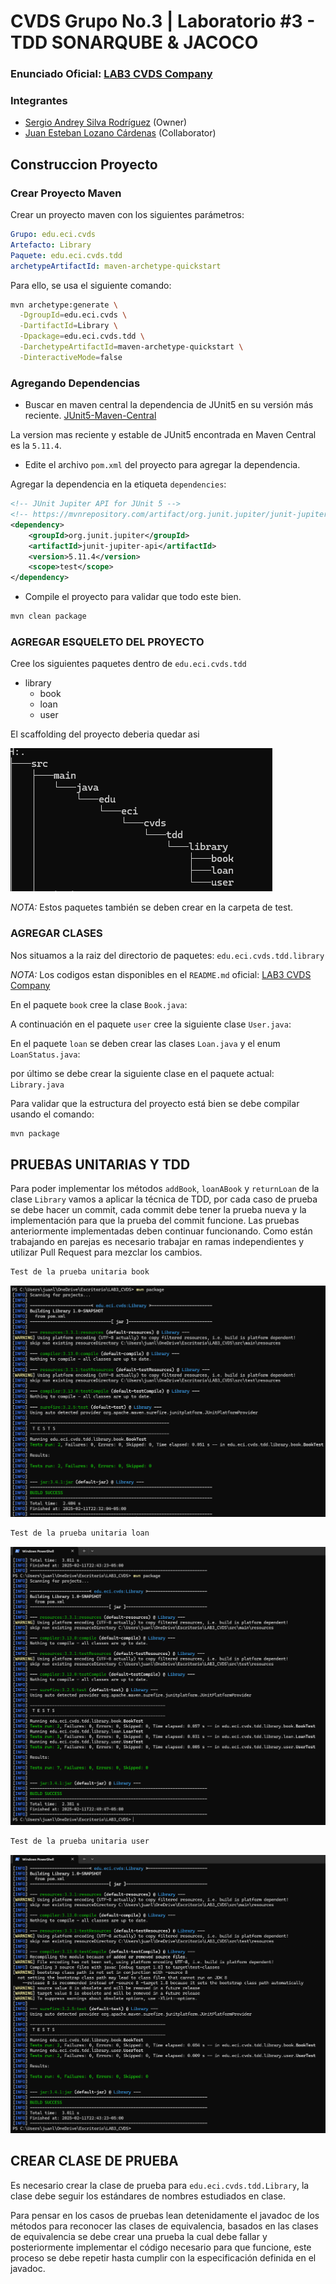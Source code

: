 # CVDS Grupo No.3 | Laboratorio #3 - TDD SONARQUBE & JACOCO

### Enunciado Oficial: [LAB3 CVDS Company](https://github.com/CVDS-ESCUELAING/Laboratory2025/blob/main/LAB03.md)


### Integrantes
- [Sergio Andrey Silva Rodríguez](https://github.com/OneCode182) (Owner)
- [Juan Esteban Lozano Cárdenas](https://github.com/juanLozano-2004) (Collaborator)

## Construccion Proyecto
### Crear Proyecto Maven
Crear un proyecto maven con los siguientes parámetros:
```yml
Grupo: edu.eci.cvds 
Artefacto: Library 
Paquete: edu.eci.cvds.tdd 
archetypeArtifactId: maven-archetype-quickstart 
```

Para ello, se usa el siguiente comando:

```sh
mvn archetype:generate \
  -DgroupId=edu.eci.cvds \
  -DartifactId=Library \
  -Dpackage=edu.eci.cvds.tdd \
  -DarchetypeArtifactId=maven-archetype-quickstart \
  -DinteractiveMode=false
```

### Agregando Dependencias
- Buscar en maven central la dependencia de JUnit5 en su versión más reciente.
[JUnit5-Maven-Central](https://mvnrepository.com/artifact/org.junit.jupiter/junit-jupiter-api/5.11.4)

La version mas reciente y estable de JUnit5 encontrada en Maven Central es la `5.11.4`. 

- Edite el archivo `pom.xml` del proyecto para agregar la dependencia.

Agregar la dependencia en la etiqueta `dependencies`:
```xml
<!-- JUnit Jupiter API for JUnit 5 -->
<!-- https://mvnrepository.com/artifact/org.junit.jupiter/junit-jupiter-api -->
<dependency>
    <groupId>org.junit.jupiter</groupId>
    <artifactId>junit-jupiter-api</artifactId>
    <version>5.11.4</version>
    <scope>test</scope>
</dependency>
```

- Compile el proyecto para validar que todo este bien.
```sh
mvn clean package
```

### AGREGAR ESQUELETO DEL PROYECTO
Cree los siguientes paquetes dentro de `edu.eci.cvds.tdd`
- library
  - book
  - loan
  - user

El scaffolding del proyecto deberia quedar asi

![img](./Screens/1_tree.png)

*NOTA:* Estos paquetes también se deben crear en la carpeta de test.

### AGREGAR CLASES 

Nos situamos a la raiz del directorio de paquetes: `edu.eci.cvds.tdd.library`

*NOTA:* Los codigos estan disponibles en el `README.md` oficial: [LAB3 CVDS Company](https://github.com/CVDS-ESCUELAING/Laboratory2025/blob/main/LAB03.md)

En el paquete `book` cree la clase `Book.java`:

A continuación en el paquete `user` cree la siguiente clase `User.java`:

En el paquete `loan` se deben crear las clases `Loan.java` y el enum `LoanStatus.java`:

por último se debe crear la siguiente clase en el paquete actual: `Library.java`

Para validar que la estructura del proyecto está bien se debe compilar usando el comando:

```sh
mvn package
```


## PRUEBAS UNITARIAS Y TDD
Para poder implementar los métodos `addBook`, `loanABook` y `returnLoan` de la clase `Library` vamos a aplicar la técnica de TDD, por cada caso de prueba se debe hacer un commit, cada commit debe tener la prueba nueva y la implementación para que la prueba del commit funcione. Las pruebas anteriormente implementadas deben continuar funcionando.
Como están trabajando en parejas es necesario trabajar en ramas independientes y utilizar Pull Request para mezclar los cambios.

```sh
Test de la prueba unitaria book
```
![img](./Screens/prueba_book.png)

```sh
Test de la prueba unitaria loan
```
![img](./Screens/prueba_loan.png)

```sh
Test de la prueba unitaria user
```
![img](./Screens/prueba_user.png)


## CREAR CLASE DE PRUEBA
Es necesario crear la clase de prueba para ```edu.eci.cvds.tdd.Library```, la clase debe seguir los estándares de nombres estudiados en clase.

Para pensar en los casos de pruebas lean detenidamente el javadoc de los métodos para reconocer las clases de equivalencia, basados en las clases de equivalencia se debe crear una prueba la cual debe fallar y posteriormente implementar el código necesario para que funcione, este proceso se debe repetir hasta cumplir con la especificación definida en el javadoc.

